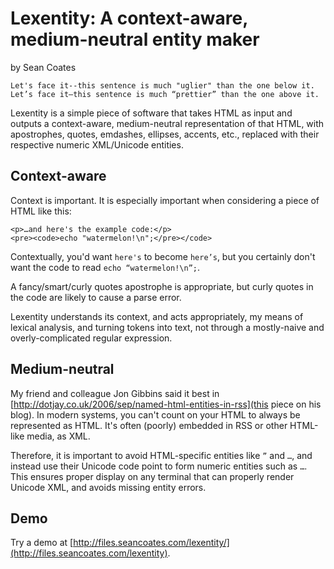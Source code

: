 Lexentity: A context-aware, medium-neutral entity maker
=======================================================
by Sean Coates

    Let's face it--this sentence is much "uglier" than the one below it.
    Let’s face it–this sentence is much “prettier” than the one above it.

Lexentity is a simple piece of software that takes HTML as input and outputs
a context-aware, medium-neutral representation of that HTML, with apostrophes,
quotes, emdashes, ellipses, accents, etc., replaced with their respective
numeric XML/Unicode entities.

Context-aware
-------------

Context is important. It is especially important when considering a piece of
HTML like this:

    <p>…and here's the example code:</p>
    <pre><code>echo "watermelon!\n";</pre></code>

Contextually, you'd want <code>here's</code> to become <code>here’s</code>, but
you certainly don't want the code to read <code>echo “watermelon!\n”;</code>.

A fancy/smart/curly quotes apostrophe is appropriate, but curly quotes in the
code are likely to cause a parse error.

Lexentity understands its context, and acts appropriately, my means of lexical
analysis, and turning tokens into text, not through a mostly-naive and
overly-complicated regular expression.

Medium-neutral
--------------

My friend and colleague Jon Gibbins said it best in
[http://dotjay.co.uk/2006/sep/named-html-entities-in-rss](this piece on his blog).
In modern systems, you can't count on your HTML to always be represented as
HTML. It's often (poorly) embedded in RSS or other HTML-like media, as XML.

Therefore, it is important to avoid HTML-specific entities like
<code>&rdquo;</code> and <code>&hellip;</code>, and instead use their Unicode
code point to form numeric entities such as <code>&#8230;</code>. This ensures
proper display on any terminal that can properly render Unicode XML, and avoids
missing entity errors.

Demo
----

Try a demo at
[http://files.seancoates.com/lexentity/](http://files.seancoates.com/lexentity).

